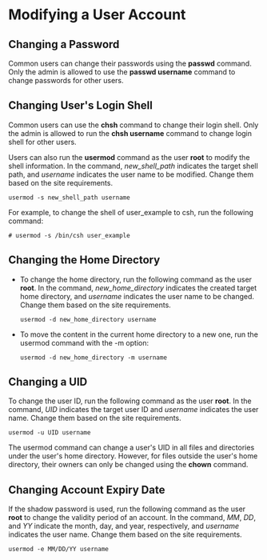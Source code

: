 # Modifying a User Account<a name="EN-US_TOPIC_0229622697"></a>

## Changing a Password<a name="en-us_topic_0151921036_sd4ca20effd4a43568429e865b27eaa8e"></a>

Common users can change their passwords using the  **passwd**  command. Only the admin is allowed to use the  **passwd username**  command to change passwords for other users.

## Changing User's Login Shell<a name="en-us_topic_0151921036_sacc71044bcfa400aa4c28aaff0dc9721"></a>

Common users can use the  **chsh**  command to change their login shell. Only the admin is allowed to run the  **chsh username**  command to change login shell for other users.

Users can also run the  **usermod**  command as the user  **root**  to modify the shell information. In the command,  _new\_shell\_path_  indicates the target shell path, and  _username_  indicates the user name to be modified. Change them based on the site requirements.

```
usermod -s new_shell_path username
```

For example, to change the shell of user\_example to csh, run the following command:

```
# usermod -s /bin/csh user_example
```

## Changing the Home Directory<a name="en-us_topic_0151921036_se0afe3a359274e7e9cff9f1574aca343"></a>

-   To change the home directory, run the following command as the user  **root**. In the command,  _new\_home\_directory_  indicates the created target home directory, and  _username_  indicates the user name to be changed. Change them based on the site requirements.

    ```
    usermod -d new_home_directory username
    ```

-   To move the content in the current home directory to a new one, run the usermod command with the -m option:

    ```
    usermod -d new_home_directory -m username
    ```


## Changing a UID<a name="en-us_topic_0151921036_sddb73179ed6f4f9f9677e2b0957820b3"></a>

To change the user ID, run the following command as the user  **root**. In the command,  _UID_  indicates the target user ID and  _username_  indicates the user name. Change them based on the site requirements.

```
usermod -u UID username
```

The usermod command can change a user's UID in all files and directories under the user's home directory. However, for files outside the user's home directory, their owners can only be changed using the  **chown**  command.

## Changing Account Expiry Date<a name="en-us_topic_0151921036_sbdcb59dafe5b4c2799f5c7e5ba81601d"></a>

If the shadow password is used, run the following command as the user  **root**  to change the validity period of an account. In the command,  _MM_,  _DD_, and  _YY_  indicate the month, day, and year, respectively, and  _username_  indicates the user name. Change them based on the site requirements.

```
usermod -e MM/DD/YY username
```

